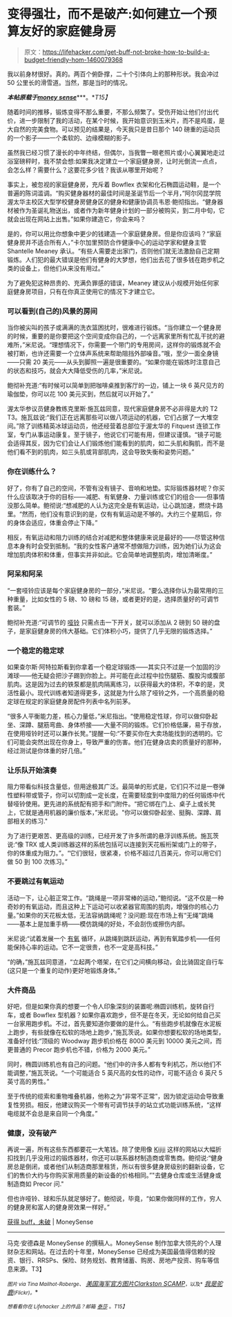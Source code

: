 # 变得强壮，而不是破产:如何建立一个预算友好的家庭健身房

> 原文：<https://lifehacker.com/get-buff-not-broke-how-to-build-a-budget-friendly-hom-1460079368>

我以前身材很好。真的。两百个俯卧撑，二十个引体向上的那种形状。我会冲过 50 公里长的滑雪道。当然，那是当时的情况。



***本帖原载于***[***money sense***](http://www.moneysense.ca/spend/get-buff-not-broke-2)***。**T15】*

随着时间的推移，锻炼变得不那么重要，不那么频繁了。受伤开始让他们付出代价，进一步限制了我的活动，在某个时候，我开始意识到玉米片，而不是鸡蛋，是大自然的完美食物。可以预见的结果是，今天我只是昔日那个 140 磅重的运动员的一个影子——一个柔软的、边缘模糊的影子。

虽然我已经习惯了漫长的中年终结，但偶尔，当我瞥一眼老照片或小心翼翼地走过浴室磅秤时，我不禁会想:如果我决定建立一个家庭健身房，让时光倒流一点点，会怎么样？需要什么？这要花多少钱？我该从哪里开始呢？

事实上，被忽视的家庭健身房，充斥着 Bowflex 衣架和化石椭圆运动鞋，是一个普遍的陈词滥调。“购买健身器材的最佳时间是圣诞节后一个半月，”阿尔冈昆学院渥太华主校区大型学校健身房健身区的健身和健康协调员韦恩·鲍彻指出。“健身器材被作为圣诞礼物送出，或者作为新年健身计划的一部分被购买，到二月中旬，它就会出现在网站上出售。”如果你建造它，你会来吗？

是的，你可以用比你想象中更少的钱建造一个家庭健身房。但是你应该吗？“家庭健身房并不适合所有人，”卡尔加里预防合作健康中心的运动学家和健身主管 Shantelle Meaney 承认。“有些人需要走出家门，否则他们就无法激励自己定期锻炼。人们犯的最大错误是他们有健身的大梦想，他们出去花了很多钱在跑步机之类的设备上，但他们从来没有用过。”

为了避免犯这种昂贵的、充满负罪感的错误，Meaney 建议从小规模开始任何家庭健身房项目，只有在你真正使用它的情况下才建立它。

### 可以看到(自己的)风景的房间

当你被尖叫的孩子或满满的洗衣篮困扰时，很难进行锻炼。“当你建立一个健身房的时候，重要的是你要把这个空间变成你自己的，一个远离家里所有忙乱干扰的避难所，”米尼说。“理想情况下，你需要一个带门的专用房间，这样你的锻炼就不会被打断，也许还需要一个立体声系统来帮助阻挡外部噪音。”哦，至少一面全身镜——只需 20 美元——从头到脚照一遍是很重要的。“如果你能在锻炼时注意自己的状态和技巧，就会大大降低受伤的几率，”米尼说。

鲍彻补充道:“有时候可以简单到把咖啡桌推到客厅的一边，铺上一块 6 英尺见方的瑜伽垫，你可以花 100 美元买到，然后就可以开始了。”

渥太华参议员健身教练克里斯·施瓦兹同意，现代家庭健身房不必非得是大的 T2 T3。施瓦兹说:“我们正在远离那些可以做八项运动的机器，它们占据了一大堆空间。”除了训练精英冰球运动员，他还经营着总部位于渥太华的 Fitquest 连锁工作室，专门从事运动康复。至于镜子，他说它们可能有用，但建议谨慎。“镜子可能会适得其反，因为它们会让人们锻炼他们能看到的肌肉，如二头肌和胸肌，而不是他们看不到的肌肉，如三头肌或背部肌肉，这会导致失衡和姿势问题。”

### 你在训练什么？

好了，你有了自己的空间，不管有没有镜子、音响和地垫。实际锻炼器材呢？你买什么应该取决于你的目标——减肥、有氧健身、力量训练或它们的组合——但事情没那么简单。鲍彻说:“想减肥的人认为这完全是有氧运动，让心跳加速，燃烧卡路里。“然而，他们没有意识到的是，仅有有氧运动是不够的。大约三个星期后，你的身体会适应，体重会停止下降。”

相反，有氧运动和阻力训练的结合对减肥和整体健康来说是最好的——尽管这种信息本身有时会受到抵制。“我的女性客户通常不想做阻力训练，因为她们认为这会增加肌肉体积和体重，但事实并非如此。它会简单地调整肌肉，增加清晰度。”

### **阿呆和阿呆**

“一套哑铃应该是每个家庭健身房的一部分，”米尼说。“要么选择你认为最常用的三种重量，比如女性的 5 磅、10 磅和 15 磅，或者更好的是，选择质量好的可调节套装。”

鲍彻补充道:“可调节的 [哑铃](https://lifehacker.com/fix-your-form-and-learn-the-right-way-to-hold-weights-f-5962111) 只需点击一下开关，就可以添加从 2 磅到 50 磅的盘子，是家庭健身房的伟大基础。它们体积小巧，提供了几乎无限的锻炼选择。”

### **一个稳定的稳定球**

如果查尔斯·阿特拉斯看到你拿着一个稳定球锻炼——其实只不过是一个加固的沙滩球——他无疑会把沙子踢到你脸上。并可能在此过程中拉伤腿筋、腹股沟或腹部肌肉。这是因为过去的铁泵都是肌肉隔离练习，以获得最大的体积，不幸的是，灵活性最小。现代训练者知道得更多，这就是为什么除了哑铃之外，一个高质量的稳定球在规定的家庭健身房配件列表中名列前茅。

“很多人平衡能力差，核心力量低，”米尼指出。“使用稳定性球，你可以做仰卧起坐、深蹲、腿筋弯曲、身体桥接——大量不同的锻炼。它们价格低廉，易于存放，在使用哑铃时还可以兼作长凳。”提醒一句:“不要买你在大卖场能找到的透明的。它们可能会突然出现在你身上，导致严重的伤害。他们在健身店卖的质量好的那种，经过测试是你体重的好几倍。”

### 让乐队开始演奏

阻力带看似科技含量低，但用途极其广泛。最简单的形式是，它们只不过是一卷弹性塑料带或管子，你可以切割成一定长度，在需要轻度到中度阻力的任何锻炼中代替哑铃使用。更先进的系统配有把手和门附件。“把它绑在门上、桌子上或长凳上，它就是通用机器的廉价版本，”米尼说。"你可以做仰卧起坐、挺胸、深蹲、肩部相关的练习."

为了进行更艰苦、更高级的训练，已经开发了许多所谓的悬浮训练系统。施瓦茨说:“像 TRX 或人类训练器这样的系统包括可以连接到天花板桁架或门上的带子，你的体重成为阻力。”。“它们很轻，很紧凑，价格不超过几百美元，你可以用它们做 50 到 100 次练习。”

### **不要跳过有氧运动**

活动一下，让心脏正常工作。“跳绳是一项非常棒的运动，”鲍彻说。“这不仅是一种奇妙的有氧运动，而且这种上下运动可以收紧器官周围的肌肉，增强你的核心力量。”如果你的天花板太低，无法容纳跳绳呢？没问题:现在市场上有“无绳”跳绳——基本上是加重手柄——模仿跳绳的好处，不会刮伤或擦伤内部。

米尼说:“试着发展一个 [有氧](https://lifehacker.com/how-to-get-a-complete-workout-with-nothing-but-your-bod-5839197) 循环，从跳绳到跳跃运动，再到有氧踏步机——任何能保持心率的运动。它不一定很贵，也不一定是高科技。”

“的确，”施瓦兹同意道，“立起两个塔架，在它们之间横向移动，会比骑固定自行车(这只是一个重复的动作)更好地锻炼身体。”

### **大件商品**

好吧，但是如果你真的想要一个令人印象深刻的装置呢:椭圆训练机，旋转自行车，或者 Bowflex 型机器？如果你喜欢跑步，但不是在冬天，无论如何给自己买一台家用跑步机。不过，首先要知道你要做的是什么。“有些跑步机就像在水泥板上跑步，有些就像在松软的场地上跑步，”施瓦茨说。如果你想要松软的场地类型，准备好付钱:“顶级的 Woodway 跑步机价格在 8000 美元到 10000 美元之间，而更普通的 Precor 跑步机也不错，价格为 2000 美元。”

同时，椭圆训练机也有自己的问题。“他们中的许多人都有专利机芯，所以他们不能调整，”施瓦茨说。“一个可能适合 5 英尺高的女性的动作，可能不适合 6 英尺 5 英寸高的男性。”

至于传统的缆索和重物堆叠机器，他称之为“非常不正常”，因为锁定运动会导致重复性劳损。相反，他建议购买一个带有可调节扶手的站立式功能训练系统，“这样电缆就不会总是来自同一个角度。”

### **健康，没有破产**

再说一遍，所有这些东西都要花一大笔钱。除了使用像 [Kijiji](http://www.ebayclassifieds.com/) 这样的网站以大幅折扣找到几乎没用过的锻炼器材，你还可以联系器材制造商或零售商。鲍彻说:“健身房总是倒闭，或者他们从制造商那里租赁，所以有很多健身房级别的翻新设备，它们的售价大约与你购买家用质量的新设备的价格相同。”"去健身仓库或生活健身或制造商如 Precor 问."

但也许哑铃、球和乐队就足够好了。鲍彻说，毕竟，“如果你做同样的工作，穷人的健身房和富人的健身房效果一样好。”

[获得 buff，未破](http://www.moneysense.ca/spend/get-buff-not-broke-2) | MoneySense

* * *

马克·安德森是 MoneySense 的撰稿人。MoneySense 制作加拿大领先的个人理财杂志和网站。在过去的十年里，MoneySense 已经成为美国最值得信赖的投资、银行、RRSPs、保险、财务规划、教育储蓄、购房、房地产投资、购车等信息来源。T3】

<small>*图片 via Tina Mailhot-Roberge、*</small> [*美国海军官方图片*](http://www.flickr.com/photos/usnavy/7466523184/sizes/z/in/photolist-cnMTdm-cDwjRj-cDD3F9-cDD3PL-cDD44b-cH9ZPy-cDDG9N-cHa13w-cH9ZWw-akp5yD-dNQ3FC-drpvSE-gV1h64-gV1819-gV1hDt-gV18fY-gV1htt-gV1hrp-gV24n4-gV24Yp-gV1b33-gV1boJ-gV1aTL-gV24h4-gV259e-gV253T-gV1hhM-gV1bc1-aQoH2p-bsCAwM-aQoKAr-bsCzHK-aQoELz-bsCCLi-aQoHze-bsCzY2-bsCD3z-aQoGx4-aQoFWF-aQoGfp-aQoEn8-aQoDta-bsCFL8-bsCCmc-bsCERr-aQoE1M-aQoJeM-bsCFap-bsCyYV-bsCAVi-aQoFjg/)<small></small>*[*Clarkston SCAMP*](http://www.flickr.com/photos/clarkstonscamp/4679816931/sizes/z/)<small>*，以及*</small> [*我是驼鹿*](http://www.flickr.com/photos/iamamoose/3625093405/sizes/z/in/photolist-6wkxYr-6wpJBQ-6EnqUk-6LY11P-6XX2MK-6XX4B8-6XXc6Z-6XYHki-7aLdaX-7aLdr4-7aQ3A1-7aQ3MA-7nBdAc-7oDyXc-7qbyeq-7sYwgT-gkbFZk-eerzMo-a93DgW-a8ZBvR-a8ZEDc-a8ZF5H-9yv8rJ-byrprL-baRC76-dGcRoz-dGigNq-dGcR2D-dGcQHB-ebzNjg-a88Lmc-a88HED-a88HTg-a8bDv5-a88JB2-a88KCt-8bBtSL-dZGb7H-dCkQXV-9bihtw-dpqUBk-dXJRhu-bxLQ5j-7CYWgp-bxLUpW-a5mrrv-a5pj1s-a55Dfm-a55DA5-ftbU8g-7D4Ypf/)<small>*(Flickr)。*</small>*

*<small>*想看看你在 Lifehacker 上的作品？邮箱*</small> [<small>*泰莎*</small>](https://mail.google.com/mail/?view=cm&fs=1&tf=1&to=tessa@lifehacker.com) <small>*。*T15】</small>*